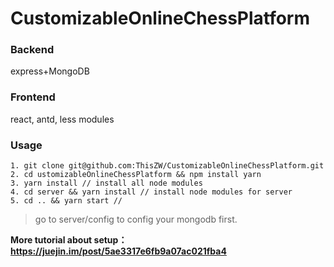 # CustomizableOnlineChessPlatform

### Backend
express+MongoDB
### Frontend
react, antd, less modules

### Usage
```
1. git clone git@github.com:ThisZW/CustomizableOnlineChessPlatform.git
2. cd ustomizableOnlineChessPlatform && npm install yarn
3. yarn install // install all node modules
4. cd server && yarn install // install node modules for server
5. cd .. && yarn start //
```
> go to server/config to config your mongodb first.

**More tutorial about setup：https://juejin.im/post/5ae3317e6fb9a07ac021fba4**
